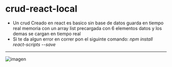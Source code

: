 # crud-react-local
- Un crud Creado en react es basico sin base de datos guarda en tiempo real memoria con un array list precargada con 6 elementos datos y los demas
se cargan en tiempo real 
- Si te da algun error en correr pon el siguinte comando: 
*npm install react-scripts --save*


---------------------------------------------------------------
![imagen](..\REACT-CRUD-LOCAL\Portada_react.png)